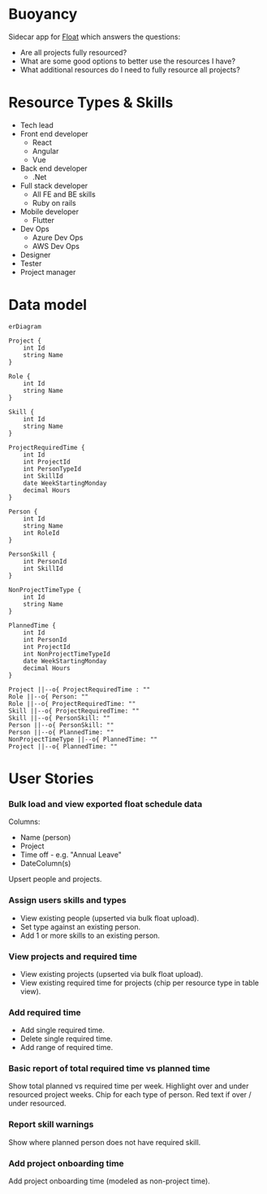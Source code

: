 # Buoyancy
Sidecar app for [Float](float.com) which answers the questions:
- Are all projects fully resourced?
- What are some good options to better use the resources I have?
- What additional resources do I need to fully resource all projects?

# Resource Types & Skills
- Tech lead
- Front end developer
    - React
    - Angular
    - Vue
- Back end developer
    - .Net
- Full stack developer
    - All FE and BE skills
    - Ruby on rails
- Mobile developer
    - Flutter
- Dev Ops
    - Azure Dev Ops
    - AWS Dev Ops
- Designer
- Tester
- Project manager

# Data model
```mermaid
erDiagram

Project {
    int Id
    string Name
}

Role {
    int Id
    string Name
}

Skill {
    int Id
    string Name
}

ProjectRequiredTime {
    int Id
    int ProjectId
    int PersonTypeId
    int SkillId
    date WeekStartingMonday
    decimal Hours
}

Person {
    int Id
    string Name
    int RoleId
}

PersonSkill {
    int PersonId
    int SkillId
}

NonProjectTimeType {
    int Id
    string Name
}

PlannedTime {
    int Id
    int PersonId
    int ProjectId
    int NonProjectTimeTypeId
    date WeekStartingMonday
    decimal Hours
}

Project ||--o{ ProjectRequiredTime : ""
Role ||--o{ Person: ""
Role ||--o{ ProjectRequiredTime: ""
Skill ||--o{ ProjectRequiredTime: ""
Skill ||--o{ PersonSkill: ""
Person ||--o{ PersonSkill: ""
Person ||--o{ PlannedTime: ""
NonProjectTimeType ||--o{ PlannedTime: ""
Project ||--o{ PlannedTime: ""
```

# User Stories
### Bulk load and view exported float schedule data
Columns:
- Name (person)
- Project
- Time off - e.g. "Annual Leave"
- DateColumn(s)

Upsert people and projects.

### Assign users skills and types
- View existing people (upserted via bulk float upload).
- Set type against an existing person.
- Add 1 or more skills to an existing person.

### View projects and required time
- View existing projects (upserted via bulk float upload).
- View existing required time for projects (chip per resource type in table view).

### Add required time
- Add single required time.
- Delete single required time.
- Add range of required time.

### Basic report of total required time vs planned time
Show total planned vs required time per week. Highlight over and under resourced project weeks. Chip for each type of person. Red text if over / under resourced.

### Report skill warnings
Show where planned person does not have required skill.

### Add project onboarding time
Add project onboarding time (modeled as non-project time).
